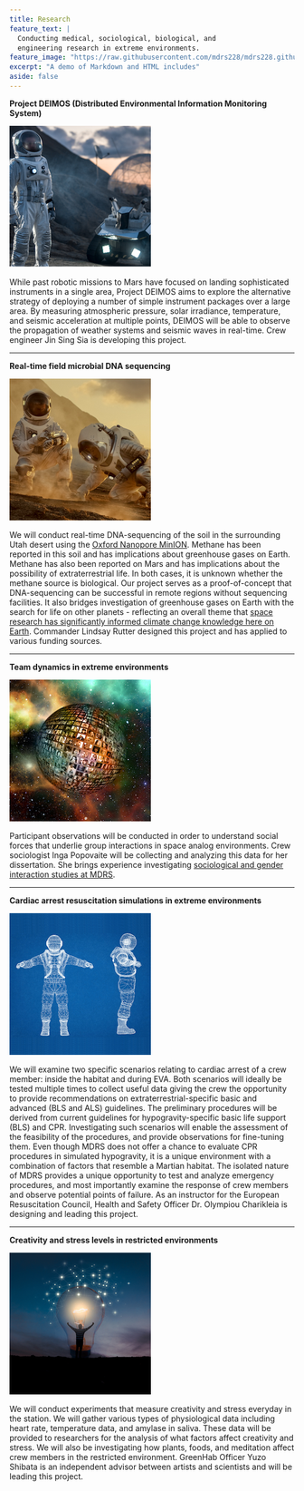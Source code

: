 ```yaml
---
title: Research
feature_text: |
  Conducting medical, sociological, biological, and  
  engineering research in extreme environments.
feature_image: "https://raw.githubusercontent.com/mdrs228/mdrs228.github.io/master/bannerResearch.png"
excerpt: "A demo of Markdown and HTML includes"
aside: false
---
```


**Project DEIMOS (Distributed Environmental Information Monitoring System)**  

![](picDeimos.png)  

While past robotic missions to Mars have focused on landing sophisticated instruments in a single area, Project DEIMOS aims to explore the alternative strategy of deploying a number of simple instrument packages over a large area. By measuring atmospheric pressure, solar irradiance, temperature, and seismic acceleration at multiple points, DEIMOS will be able to observe the propagation of weather systems and seismic waves in real-time. Crew engineer Jin Sing Sia is developing this project.

---
**Real-time field microbial DNA sequencing**  

![](picSoil.png)  

We will conduct real-time DNA-sequencing of the soil in the surrounding Utah desert using the [Oxford Nanopore MinION](https://nanoporetech.com/products/minion#). Methane has been reported in this soil and has implications about greenhouse gases on Earth. Methane has also been reported on Mars and has implications about the possibility of extraterrestrial life. In both cases, it is unknown whether the methane source is biological. Our project serves as a proof-of-concept that DNA-sequencing can be successful in remote regions without sequencing facilities. It also bridges investigation of greenhouse gases on Earth with the search for life on other planets - reflecting an overall theme that [space research has significantly informed climate change knowledge here on Earth](https://mdrs228.github.io/blog/2019/11/07/post/). Commander Lindsay Rutter designed this project and has applied to various funding sources. 

---
**Team dynamics in extreme environments**  

![](picSocial.png)  

Participant observations will be conducted in order to understand social forces that underlie group interactions in space analog environments. Crew sociologist Inga Popovaite will be collecting and analyzing this data for her dissertation. She brings experience investigating [sociological and gender interaction studies at MDRS](http://mdrs.marssociety.org/research/gender-and-crew-domination-in-mdrs-simulations). 

---
**Cardiac arrest resuscitation simulations in extreme environments**  

![](picCardio.png)  

We will examine two specific scenarios relating to cardiac arrest of a crew member: inside the habitat and during EVA. Both scenarios will ideally be tested multiple times to collect useful data giving the crew the opportunity to provide recommendations on extraterrestrial-specific basic and advanced (BLS and ALS) guidelines. The preliminary procedures will be derived from current guidelines for hypogravity-specific basic life support (BLS) and CPR. Investigating such scenarios will enable the assessment of the feasibility of the procedures, and provide observations for fine-tuning them. Even though MDRS does not offer a chance to evaluate CPR procedures in simulated hypogravity, it is a unique environment with a combination of factors that resemble a Martian habitat. The isolated nature of MDRS provides a unique opportunity to test and analyze emergency procedures, and most importantly examine the response of crew members and observe potential points of failure. As an instructor for the European Resuscitation Council, Health and Safety Officer Dr. Olympiou Charikleia is designing and leading this project.

---
**Creativity and stress levels in restricted environments**  

![](picCreative.png)

We will conduct experiments that measure creativity and stress everyday in the station. We will gather various types of physiological data including heart rate, temperature data, and amylase in saliva. These data will be provided to researchers for the analysis of what factors affect creativity and stress. We will also be investigating how plants, foods, and meditation affect crew members in the restricted environment. GreenHab Officer Yuzo Shibata is an independent advisor between artists and scientists and will be leading this project.
